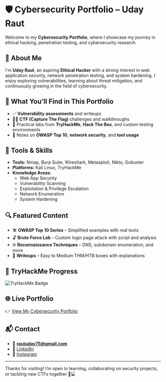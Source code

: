 # 🛡️ Cybersecurity Portfolio – Uday Raut

Welcome to my **Cybersecurity Portfolio**, where I showcase my journey in ethical hacking, penetration testing, and cybersecurity research.

## 👋 About Me  
I'm **Uday Raut**, an aspiring **Ethical Hacker** with a strong interest in web application security, network penetration testing, and system hardening. I enjoy exploring vulnerabilities, learning about threat mitigation, and continuously growing in the field of cybersecurity.

## 🔐 What You’ll Find in This Portfolio  
- ✅ **Vulnerability assessments** and writeups  
- 🕵️‍♂️ **CTF (Capture The Flag)** challenges and walkthroughs  
- 🧪 Practical labs from **TryHackMe**, **Hack The Box**, and custom testing environments  
- 📖 Notes on **OWASP Top 10**, **network security**, and **tool usage**

## 🧰 Tools & Skills  
- **Tools:** Nmap, Burp Suite, Wireshark, Metasploit, Nikto, Gobuster  
- **Platforms:** Kali Linux, TryHackMe  
- **Knowledge Areas:**  
  - Web App Security  
  - Vulnerability Scanning  
  - Exploitation & Privilege Escalation  
  - Network Enumeration  
  - System Hardening

## 🔍 Featured Content  
- 🛠️ **OWASP Top 10 Series** – Simplified examples with real tools  
- 🔓 **Brute Force Lab** – Custom login page attack with script and analysis  
- 🌐 **Reconnaissance Techniques** – DNS, subdomain enumeration, and more  
- 📁 **Writeups** – Easy to Medium THM/HTB boxes with explanations

## 🧪 TryHackMe Progress  
<img src="https://tryhackme-badges.s3.amazonaws.com/udayraut128.png" alt="TryHackMe Badge" />

## 🌐 Live Portfolio  
👉 [View My Cybersecurity Portfolio](https://udayraut128.github.io/My-Portfolio-1/)

## 📬 Contact  
- 📧 **rautuday75@gmail.com**  
- 💼 [LinkedIn](https://www.linkedin.com/in/udayraut128)  
- 📸 [Instagram](https://www.instagram.com/udayraut128)

---

Thanks for visiting! I’m open to learning, collaborating on security projects, or tackling new CTFs together 🧠💻
